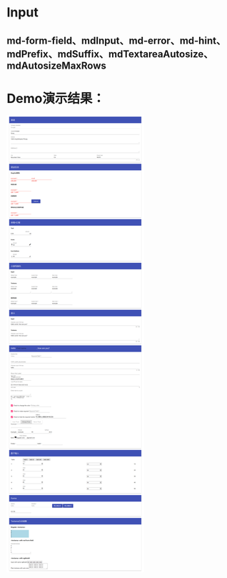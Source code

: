 # Input
## md-form-field、mdInput、md-error、md-hint、mdPrefix、mdSuffix、mdTextareaAutosize、mdAutosizeMaxRows

# Demo演示结果：
![Demo](input_demo.png)